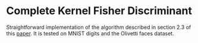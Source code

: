 # Complete Kernel Fisher Discriminant

Straightforward implementation of the algorithm described in section 2.3 of this [paper](https://ieeexplore.ieee.org/document/1374869).
It is tested on MNIST digits and the Olivetti faces dataset.

